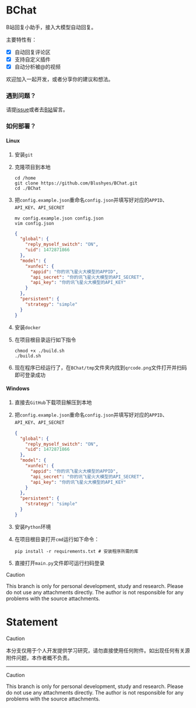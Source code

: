 # BChat

B站回复小助手，接入大模型自动回复。

主要特性有：

- [x] 自动回复评论区
- [x] 支持自定义插件
- [x] 自动分析被@的视频

欢迎加入一起开发，或者分享你的建议和想法。

### 遇到问题？

请提[issue](https://github.com/Blushyes/BChat/issues)或者去[B站](https://www.bilibili.com/video/BV1Y14y1i7Nn)留言。

### 如何部署？

#### Linux

1. 安装`git`
2. 克隆项目到本地

   ```shell
   cd /home
   git clone https://github.com/Blushyes/BChat.git
   cd ./BChat
   ```

3. 把`config.example.json`重命名`config.json`并填写好对应的`APPID`、`API_KEY`、`API_SECRET`

   ```shell
   mv config.example.json config.json
   vim config.json
   ```
   ```json
   {
     "global": {
       "reply_myself_switch": "ON",
       "uid": 1472871866
     },
     "model": {
       "xunfei": {
         "appid": "你的讯飞星火大模型的APPID",
         "api_secret": "你的讯飞星火大模型的API_SECRET",
         "api_key": "你的讯飞星火大模型的API_KEY"
       }
     },
     "persistent": {
       "strategy": "simple"
     }
   }
   ```

4. 安装`docker`
5. 在项目根目录运行如下指令

    ```shell
    chmod +x ./build.sh
    ./build.sh
    ```

6. 现在程序已经运行了，在`BChat/tmp`文件夹内找到`qrcode.png`文件打开并扫码即可登录成功

#### Windows

1. 直接去`GitHub`下载项目解压到本地
2. 把`config.example.json`重命名`config.json`并填写好对应的`APPID`、`API_KEY`、`API_SECRET`

   ```json
   {
     "global": {
       "reply_myself_switch": "ON",
       "uid": 1472871866
     },
     "model": {
       "xunfei": {
         "appid": "你的讯飞星火大模型的APPID",
         "api_secret": "你的讯飞星火大模型的API_SECRET",
         "api_key": "你的讯飞星火大模型的API_KEY"
       }
     },
     "persistent": {
       "strategy": "simple"
     }
   }
   ```

3. 安装`Python`环境
4. 在项目根目录打开`cmd`运行如下命令：

   ```shell
   pip install -r requirements.txt # 安装程序所需的库
   ```

5. 直接打开`main.py`文件即可运行扫码登录
> [!CAUTION]  
> This branch is only for personal development, study and research. Please do not use any attachments directly. The author is not responsible for any problems with the source attachments.
# Statement

> [!CAUTION]  
> 本分支仅用于个人开发提供学习研究，请勿直接使用任何附件。如出现任何有关源附件问题，本作者概不负责。

---

> [!CAUTION]  
> This branch is only for personal development, study and research. Please do not use any attachments directly. The author is not responsible for any problems with the source attachments.
